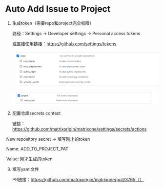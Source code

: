 # Auto Add Issue to Project

1. 生成token（需要repo和project完全权限）

   路径：Settings $\rightarrow$ Developer settings $\rightarrow$ Personal access tokens

   或直接使用链接：https://github.com/settings/tokens

   ![image-20220705215222757](imgs/image-20220705215222757.png)

   ![image-20220705215244927](imgs/image-20220705215244927.png)

2. 配置仓库secrets context

   链接：https://github.com/matrixorigin/matrixone/settings/secrets/actions

​					New repository secret  $\rightarrow$ 填写刚才的token

​								Name: ADD_TO_PROJECT_PAT

​								Value: 刚才生成的token

3. 填写yaml文件

   PR链接：https://github.com/matrixorigin/matrixone/pull/3765（）